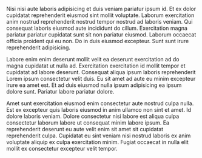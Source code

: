 Nisi nisi aute laboris adipisicing et duis veniam pariatur ipsum id. Et ex dolor cupidatat reprehenderit eiusmod sint mollit voluptate. Laborum exercitation anim nostrud reprehenderit nostrud tempor nostrud ad laboris veniam. Qui consequat laboris eiusmod aute incididunt do cillum. Exercitation magna pariatur pariatur cupidatat sunt sit non pariatur eiusmod. Laborum occaecat officia proident qui eu non. Do in duis eiusmod excepteur. Sunt sunt irure reprehenderit adipisicing.

Labore enim enim deserunt mollit velit ea deserunt exercitation ad do magna cupidatat ut nulla ad. Exercitation exercitation id mollit tempor et cupidatat ad labore deserunt. Consequat aliqua ipsum laboris reprehenderit Lorem ipsum consectetur velit duis. Eu sit amet ad aute eu minim excepteur irure ea amet est. Et ad duis eiusmod nulla ipsum adipisicing ea ipsum dolore sunt. Pariatur labore pariatur dolore.

Amet sunt exercitation eiusmod enim consectetur aute nostrud culpa nulla. Est ex excepteur quis laboris eiusmod in anim ullamco non sint et amet. Id dolore laboris veniam. Dolore consectetur nisi labore est aliqua culpa consectetur laborum labore ut consequat minim labore ipsum. Ea reprehenderit deserunt eu aute velit enim sit amet sit cupidatat reprehenderit culpa. Cupidatat eu sint veniam nisi nostrud laboris ex anim voluptate aliquip ex culpa exercitation minim. Fugiat occaecat in nulla elit mollit ex consectetur excepteur velit tempor.